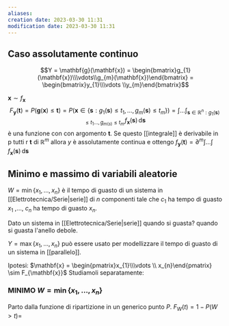 ```yaml
---
aliases: 
creation date: 2023-03-30 11:31
modification date: 2023-03-30 11:31
---
```


## Caso assolutamente continuo
$$Y = \mathbf{g}(\mathbf{x}) = \begin{bmatrix}g_{1}(\mathbf{x})\\\vdots\\g_{m}(\mathbf{x})\end{bmatrix} = \begin{bmatrix}y_{1}\\\vdots \\y_{m}\end{bmatrix}$$

$\mathbf{x} \sim f_{\mathbf{x}}$
$$F_{\mathbf{y}}(\mathbf{t}) = P(\mathbf{g}(\mathbf{x}) \leq \mathbf{t})= P (\mathbf{x} \in \{ \mathbf{s} : g_{1}(\mathbf{s}) \leq t_{1}, \dots, g_{m}(\mathbf{s}) \leq t_{m}\}) = \int  \dots \int_{{\mathbf{s} \in \mathbb{R}^n : g_{1}(\mathbf{s}) \leq t_{1} \dots, g_{m(s)} \leq t_{m}}}  \! f_{\mathbf{x}}(\mathbf{s})\, \mathrm{d}\mathbf{s} $$
è una funzione con con argomento $\mathbf{t}$.
Se questo [[integrale]] è derivabile in p tutti r $\mathbf{t}$ di $\mathbb{R}^m$ allora $y$ è assolutamente continua e ottengo
$f_{\mathbf{y}}(\mathbf{t}) = \partial^m \int \dots \int  \! f_{\mathbf{x}}(\mathbf{s})\, \mathrm{d}\mathbf{s}$

## Minimo e massimo di variabili aleatorie
$W = \min\{ x_{1},\dots,x_{n} \}$ è il tempo di guasto di un sistema in [[Elettrotecnica/Serie|serie]] di $n$ componenti tale che $c_{1}$ ha tempo di guasto $x_{1}$ ,..., $c_{n}$ ha tempo di guasto $x_{n}$.

Dato un sistema in [[Elettrotecnica/Serie|serie]] quando si guasta? quando si guasta l'anello debole.


$Y = \max \{ x_{1},\dots,x_{n} \}$ può essere usato per modellizzare il tempo di guasto di un sistema in [[parallelo]].

Ipotesi: $\mathbf{x} = \begin{pmatrix}x_{1}\\\vdots \\ x_{n}\end{pmatrix} \sim F_{\mathbf{x}}$
Studiamoli separatamente:

### MINIMO $W = \min\{ x_{1},\dots,x_{n} \}$
Parto dalla funzione di ripartizione in un generico punto $P$.
$F_{W}(t) = 1 - P(W > t) =$